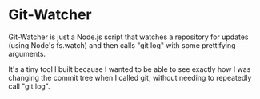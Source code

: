 # Git-Watcher #

Git-Watcher is just a Node.js script that watches a repository for updates (using Node's fs.watch) and then calls "git log" with some prettifying arguments.

It's a tiny tool I built because I wanted to be able to see exactly how I was changing the commit tree when I called git, without needing to repeatedly call "git log".
